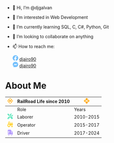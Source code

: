 - 👋 Hi, I’m @djgalvan
- 👀 I’m interested in Web Development
- 🌱 I’m currently learning SQL, C, C#, Python, Git
- 💞️ I’m looking to collaborate on anything
- 📫 How to reach me:

  <img src="resources/facebook.svg" height=18 />   [djairo90](https://www.facebook.com/djairo90/) <br />
  <img src="resources/facebook-messenger.svg" height=18 />   [djairo90](https://m.me/djairo90)

# About Me

| <img src="resources/sign-railroad.svg" height=18 width=18 />            | RailRoad Life since 2010 | <img src="resources/sign-railroad-fill.svg" height=18 width=18 /> |
|-------------------------------------------------------------------------|--------------------------|-------------------------------------------------------------------|
|                                                                         | Role                     | Years                                                             |
| <img src="resources/screwdriver-wrench-solid.svg" height=18 width=18 /> | Laborer                  | 2010-2015                                                         |
| <img src="resources/tractor-solid.svg" height=18 width=18 />            | Operator                 | 2015-2017                                                         |
| <img src="resources/truck-fast-solid.svg" height=18 width=18 />         | Driver                   | 2017-2024                                                         |

<!---
djgalvan/djgalvan is a ✨ special ✨ repository because its `README.md` (this file) appears on your GitHub profile.
You can click the Preview link to take a look at your changes.
--->

